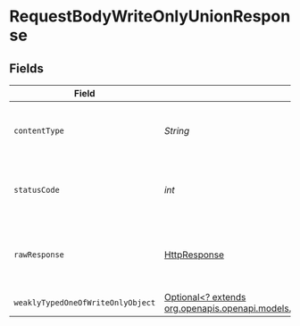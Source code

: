 # RequestBodyWriteOnlyUnionResponse


## Fields

| Field                                                                                                                                                        | Type                                                                                                                                                         | Required                                                                                                                                                     | Description                                                                                                                                                  |
| ------------------------------------------------------------------------------------------------------------------------------------------------------------ | ------------------------------------------------------------------------------------------------------------------------------------------------------------ | ------------------------------------------------------------------------------------------------------------------------------------------------------------ | ------------------------------------------------------------------------------------------------------------------------------------------------------------ |
| `contentType`                                                                                                                                                | *String*                                                                                                                                                     | :heavy_check_mark:                                                                                                                                           | HTTP response content type for this operation                                                                                                                |
| `statusCode`                                                                                                                                                 | *int*                                                                                                                                                        | :heavy_check_mark:                                                                                                                                           | HTTP response status code for this operation                                                                                                                 |
| `rawResponse`                                                                                                                                                | [HttpResponse<InputStream>](https://docs.oracle.com/en/java/javase/11/docs/api/java.net.http/java/net/http/HttpResponse.html)                                | :heavy_check_mark:                                                                                                                                           | Raw HTTP response; suitable for custom response parsing                                                                                                      |
| `weaklyTypedOneOfWriteOnlyObject`                                                                                                                            | [Optional<? extends org.openapis.openapi.models.shared.WeaklyTypedOneOfWriteOnlyObjectOutput>](../../models/shared/WeaklyTypedOneOfWriteOnlyObjectOutput.md) | :heavy_minus_sign:                                                                                                                                           | OK                                                                                                                                                           |